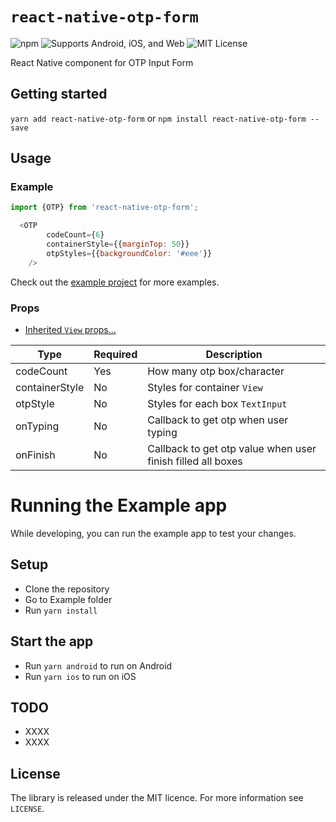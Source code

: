 # `react-native-otp-form`
![npm](https://img.shields.io/npm/v/react-native-otp-form.svg) ![Supports Android, iOS, and Web](https://img.shields.io/badge/platforms-android%20|%20ios%20|%20web-lightgrey.svg) ![MIT License](https://img.shields.io/npm/l/react-native-otp-form.svg)

React Native component for OTP Input Form

<!-- PUT Screenshoot here -->

## Getting started

`yarn add react-native-otp-form`
or
`npm install react-native-otp-form --save`

## Usage

### Example

```javascript
import {OTP} from 'react-native-otp-form';
```

```javascript
  <OTP
        codeCount={6}
        containerStyle={{marginTop: 50}}
        otpStyles={{backgroundColor: '#eee'}}
    />
```

Check out the [example project](example) for more examples.

### Props

* [Inherited `View` props...](https://github.com/facebook/react-native-website/blob/master/docs/view.md#props)


| Type       | Required | Description |
| ---------- | -------- | ---
| codeCount | Yes       | How many otp box/character|
| containerStyle | No       | Styles for container `View`|
| otpStyle | No       | Styles for each box `TextInput`|
| onTyping | No       | Callback to get otp when user typing|
| onFinish | No       | Callback to get otp value when user finish filled all boxes|

# Running the Example app 
While developing, you can run the example app to test your changes.

## Setup

- Clone the repository 
- Go to Example folder
- Run `yarn install`

## Start the app

- Run `yarn android` to run on Android
- Run `yarn ios` to run on iOS

## TODO

- XXXX
- XXXX

## License
The library is released under the MIT licence. For more information see `LICENSE`.